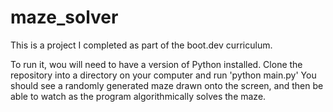 # maze_solver

This is a project I completed as part of the boot.dev curriculum.

To run it, wou will need to have a version of Python installed.
Clone the repository into a directory on your computer and run 'python main.py'
You should see a randomly generated maze drawn onto the screen, and then be able to watch as the program algorithmically solves the maze.
